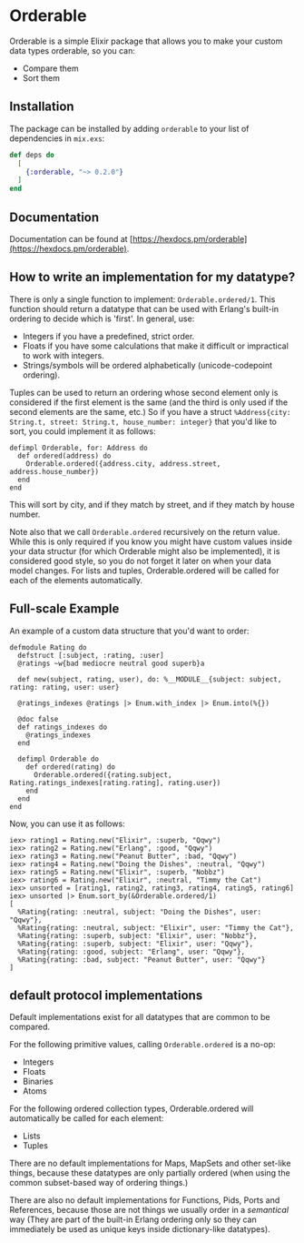 # Orderable

Orderable is a simple Elixir package that allows you to make your custom data types orderable, so you can:

- Compare them
- Sort them


## Installation

The package can be installed
by adding `orderable` to your list of dependencies in `mix.exs`:

```elixir
def deps do
  [
    {:orderable, "~> 0.2.0"}
  ]
end
```

## Documentation

Documentation can be found at [https://hexdocs.pm/orderable](https://hexdocs.pm/orderable).



## How to write an implementation for my datatype?

There is only a single function to implement: `Orderable.ordered/1`.
This function should return a datatype that can be used with Erlang's built-in ordering to decide which is 'first'.
In general, use:

- Integers if you have a predefined, strict order.
- Floats if you have some calculations that make it difficult or impractical to work with integers.
- Strings/symbols will be ordered alphabetically (unicode-codepoint ordering).

Tuples can be used to return an ordering whose second element only is considered if the first element is the same (and the third is only used if the second elements are the same, etc.)
So if you have a struct `%Address{city: String.t, street: String.t, house_number: integer}` that you'd like to sort, you could implement it as follows:

    defimpl Orderable, for: Address do
      def ordered(address) do
        Orderable.ordered({address.city, address.street, address.house_number})
      end
    end

This will sort by city, and if they match by street, and if they match by house number.

Note also that we call `Orderable.ordered` recursively on the return value.
While this is only required if you know you might have custom values inside your data structur
(for which Orderable might also be implemented), it is considered good style, so you do not forget it later on when your data model changes.
For lists and tuples, Orderable.ordered will be called for each of the elements automatically.

## Full-scale Example

An example of a custom data structure that you'd want to order:

    defmodule Rating do
      defstruct [:subject, :rating, :user]
      @ratings ~w{bad mediocre neutral good superb}a

      def new(subject, rating, user), do: %__MODULE__{subject: subject, rating: rating, user: user}

      @ratings_indexes @ratings |> Enum.with_index |> Enum.into(%{})

      @doc false
      def ratings_indexes do
        @ratings_indexes
      end

      defimpl Orderable do
        def ordered(rating) do
          Orderable.ordered({rating.subject, Rating.ratings_indexes[rating.rating], rating.user})
        end
      end
    end

Now, you can use it as follows:

    iex> rating1 = Rating.new("Elixir", :superb, "Qqwy")
    iex> rating2 = Rating.new("Erlang", :good, "Qqwy")
    iex> rating3 = Rating.new("Peanut Butter", :bad, "Qqwy")
    iex> rating4 = Rating.new("Doing the Dishes", :neutral, "Qqwy")
    iex> rating5 = Rating.new("Elixir", :superb, "Nobbz")
    iex> rating6 = Rating.new("Elixir", :neutral, "Timmy the Cat")
    iex> unsorted = [rating1, rating2, rating3, rating4, rating5, rating6]
    iex> unsorted |> Enum.sort_by(&Orderable.ordered/1)
    [
      %Rating{rating: :neutral, subject: "Doing the Dishes", user: "Qqwy"},
      %Rating{rating: :neutral, subject: "Elixir", user: "Timmy the Cat"},
      %Rating{rating: :superb, subject: "Elixir", user: "Nobbz"},
      %Rating{rating: :superb, subject: "Elixir", user: "Qqwy"},
      %Rating{rating: :good, subject: "Erlang", user: "Qqwy"},
      %Rating{rating: :bad, subject: "Peanut Butter", user: "Qqwy"}
    ]

## default protocol implementations

Default implementations exist for all datatypes that are common to be compared.

For the following primitive values, calling `Orderable.ordered` is a no-op:

- Integers
- Floats
- Binaries
- Atoms

For the following ordered collection types, Orderable.ordered will automatically be called for each element:

- Lists
- Tuples

There are no default implementations for Maps, MapSets and other set-like things,
because these datatypes are only partially ordered (when using the common subset-based way of ordering things.)

There are also no default implementations for Functions, Pids, Ports and References,
because those are not things we usually order in a _semantical_ way (They are part of the built-in Erlang ordering only
so they can immediately be used as unique keys inside dictionary-like datatypes).



